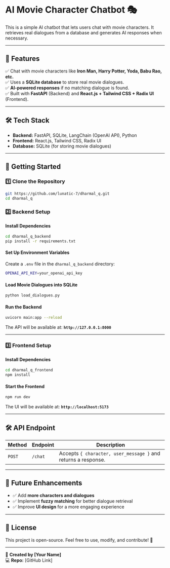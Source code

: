 # **AI Movie Character Chatbot 🎭**  

This is a simple AI chatbot that lets users chat with movie characters. It retrieves real dialogues from a database and generates AI responses when necessary.  

---

## **📌 Features**
✅ Chat with movie characters like **Iron Man, Harry Potter, Yoda, Babu Rao, etc.**  
✅ Uses a **SQLite database** to store real movie dialogues.  
✅ **AI-powered responses** if no matching dialogue is found.  
✅ Built with **FastAPI** (Backend) and **React.js + Tailwind CSS + Radix UI** (Frontend).  

---

## **🛠️ Tech Stack**
- **Backend:** FastAPI, SQLite, LangChain (OpenAI API), Python  
- **Frontend:** React.js, Tailwind CSS, Radix UI  
- **Database:** SQLite (for storing movie dialogues)  

---

## **🚀 Getting Started**
### **1️⃣ Clone the Repository**
```sh
git https://github.com/lunatic-7/dharmal_q.git
cd dharmal_q
```

### **2️⃣ Backend Setup**
#### **Install Dependencies**
```sh
cd dharmal_q_backend
pip install -r requirements.txt
```
#### **Set Up Environment Variables**
Create a `.env` file in the `dharmal_q_backend` directory:
```sh
OPENAI_API_KEY=your_openai_api_key
```

#### **Load Movie Dialogues into SQLite**
```sh
python load_dialogues.py
```

#### **Run the Backend**
```sh
uvicorn main:app --reload
```
The API will be available at: **`http://127.0.0.1:8000`**

---

### **3️⃣ Frontend Setup**
#### **Install Dependencies**
```sh
cd dharmal_q_frontend
npm install
```

#### **Start the Frontend**
```sh
npm run dev
```
The UI will be available at: **`http://localhost:5173`**

---

## **🛠 API Endpoint**
| Method | Endpoint  | Description |
|---------|----------|-------------|
| `POST` | `/chat` | Accepts `{ character, user_message }` and returns a response. |

---

## **📌 Future Enhancements**
- ✅ Add **more characters and dialogues**  
- ✅ Implement **fuzzy matching** for better dialogue retrieval  
- ✅ Improve **UI design** for a more engaging experience  

---

## **📜 License**
This project is open-source. Feel free to use, modify, and contribute! 🚀  

---
🔗 **Created by [Your Name]**  
💻 **Repo:** [GitHub Link]  
